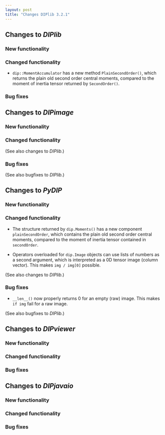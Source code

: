```yaml
---
layout: post
title: "Changes DIPlib 3.2.1"
---
```


## Changes to *DIPlib*

### New functionality

### Changed functionality

- `dip::MomentAccumulator` has a new method `PlainSecondOrder()`, which returns the plain old second
  order central moments, compared to the moment of inertia tensor returned by `SecondOrder()`.

### Bug fixes




## Changes to *DIPimage*

### New functionality

### Changed functionality

(See also changes to *DIPlib*.)

### Bug fixes

(See also bugfixes to *DIPlib*.)




## Changes to *PyDIP*

### New functionality

### Changed functionality

- The structure returned by `dip.Moments()` has a new component `plainSecondOrder`, which contains
  the plain old second order central moments, compared to the moment of inertia tensor contained
  in `secondOrder`. 

- Operators overloaded for `dip.Image` objects can use lists of numbers as a second argument, which
  is interpreted as a 0D tensor image (column vector). This makes `img / img[0]` possible.

(See also changes to *DIPlib*.)

### Bug fixes

- `__len__()` now properly returns 0 for an empty (raw) image. This makes `if img` fail for a raw image.

(See also bugfixes to *DIPlib*.)




## Changes to *DIPviewer*

### New functionality

### Changed functionality

### Bug fixes




## Changes to *DIPjavaio*

### New functionality

### Changed functionality

### Bug fixes
